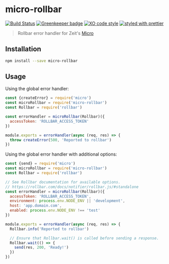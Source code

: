 # micro-rollbar

[![Build Status](https://travis-ci.org/bmealhouse/micro-rollbar.svg?branch=master)](https://travis-ci.org/bmealhouse/micro-rollbar)
[![Greenkeeper badge](https://badges.greenkeeper.io/bmealhouse/micro-rollbar.svg)](https://greenkeeper.io/)
[![XO code style](https://img.shields.io/badge/code_style-XO-5ed9c7.svg)](https://github.com/sindresorhus/xo)
[![styled with prettier](https://img.shields.io/badge/styled_with-prettier-ff69b4.svg)](https://github.com/prettier/prettier)

> Rollbar error handler for Zeit's [Micro](https://github.com/zeit/micro)

## Installation

```sh
npm install --save micro-rollbar
```

## Usage

Using the global error handler:

```js
const {createError} = require('micro')
const microRollbar = require('micro-rollbar')
const Rollbar = require('rollbar')

const errorHandler = microRollbar(Rollbar)({
  accessToken: 'ROLLBAR_ACCESS_TOKEN'
})

module.exports = errorHandler(async (req, res) => {
  throw createError(500, 'Reported to rollbar')
})
```

Using the global error handler with additional options:

```js
const {send} = require('micro')
const microRollbar = require('micro-rollbar')
const Rollbar = require('rollbar')

// See Rollbar documentation for available options.
// https://rollbar.com/docs/notifier/rollbar.js/#standalone
const errorHandler = microRollbar(Rollbar)({
  accessToken: 'ROLLBAR_ACCESS_TOKEN',
  environment: process.env.NODE_ENV || 'development',
  host: 'app.domain.com',
  enabled: process.env.NODE_ENV !== 'test'
})

module.exports = errorHandler(async (req, res) => {
  Rollbar.info('Reported to rollbar')

  // Ensure that Rollbar.wait() is called before sending a response.
  Rollbar.wait(() => {
    send(res, 200, 'Ready!')
  })
})
```
